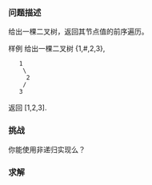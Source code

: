 ### 问题描述

给出一棵二叉树，返回其节点值的前序遍历。

样例
给出一棵二叉树 {1,#,2,3},

```
   1
    \
     2
    /
   3
```

返回 [1,2,3].

### 挑战

你能使用非递归实现么？


### 求解
